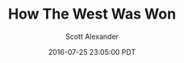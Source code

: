 ---
layout: podcast
title: "How The West Was Won"
author: Scott Alexander
description: https://slatestarcodex.com/2016/07/25/how-the-west-was-won/
date: 2016-07-25 23:05:00 PDT
length: 7089896
duration: 1772
guid: how-the-west-was-won
---
